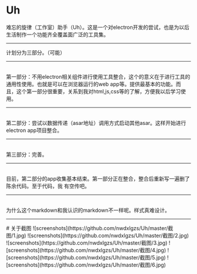 # Uh
难忘的旋律（工作室）助手（Uh）。这是一个对electron开发的尝试，也是为以后生活制作一个功能齐全覆盖面广泛的工具集。
<hr/>
计划分为三部分。（可能）
<hr/><br/> 第一部分：不用electron相关组件进行使用工具整合，这个的意义在于进行工具的通用性使用。也就是可以在浏览器运行的web app等。提供最基本的功能。而且，这个第一部分很重要，关系到我对html,js,css等的了解，方便我以后学习使用。
<hr/><br/> 第二部分：尝试以数据传递（asar地址）调用方式启动其他asar。这样开始进行electron app项目整合。
<hr/><br/> 第三部分：完善。
<hr/><br/> 目前，第二部分的app收集基本结束。第一部分正在整合，整合后重新写一遍删了陈余代码。至于代码，我
有空传吧。
<hr/><br/>
为什么这个markdown和我认识的markdown不一样呢。样式真难设计。
<hr/>
# 关于截图
 ![screenshots](https://github.com/nwdxlgzs/Uh/master/截图/1.jpg)
 ![screenshots](https://github.com/nwdxlgzs/Uh/master/截图/2.jpg)
 ![screenshots](https://github.com/nwdxlgzs/Uh/master/截图/3.jpg)
 ![screenshots](https://github.com/nwdxlgzs/Uh/master/截图/4.jpg)
 ![screenshots](https://github.com/nwdxlgzs/Uh/master/截图/5.jpg)
 ![screenshots](https://github.com/nwdxlgzs/Uh/master/截图/6.jpg)
